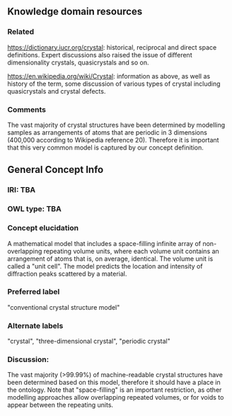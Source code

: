 ## Knowledge domain resources

### Related

https://dictionary.iucr.org/crystal: historical, reciprocal and direct space definitions. 
Expert discussions also raised the issue of different dimensionality crystals, quasicrystals and so on.

https://en.wikipedia.org/wiki/Crystal: information as above, as well as history of the term, some 
discussion of various types of crystal including quasicrystals and crystal defects.

### Comments

The vast majority of crystal structures have been determined by modelling samples as arrangements 
of atoms that are periodic in 3 
dimensions (400,000 according to Wikipedia reference 20). Therefore it is important that this very
common model is captured by our concept definition.

## General Concept Info

### IRI: TBA
### OWL type: TBA
### Concept elucidation
A mathematical model that includes a space-filling infinite array of non-overlapping repeating volume units, where each
volume unit contains an arrangement of atoms that is, on average, identical. The volume unit is called a "unit cell". The
model predicts the location and intensity of diffraction peaks scattered by a material.
### Preferred label
"conventional crystal structure model"
### Alternate labels
 "crystal", "three-dimensional crystal", "periodic crystal"
### Discussion:
The vast majority (>99.99%) of machine-readable crystal structures have been determined based on this model, therefore it should have a place in the ontology.
Note that "space-filling" is an important restriction, as other modelling approaches allow overlapping repeated volumes, or for voids
to appear between the repeating units.
